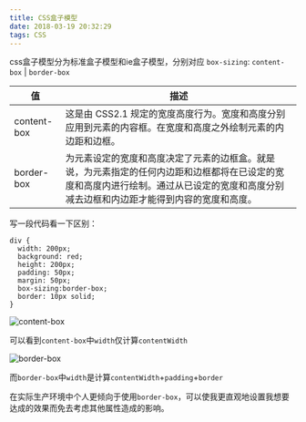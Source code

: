 ```yaml
---
title: CSS盒子模型
date: 2018-03-19 20:32:29
tags: CSS
---
```


css盒子模型分为标准盒子模型和ie盒子模型，分别对应
`box-sizing`: `content-box` | `border-box`

| 值 | 描述 |
| ------ | ------ |
|content-box|这是由 CSS2.1 规定的宽度高度行为。宽度和高度分别应用到元素的内容框。在宽度和高度之外绘制元素的内边距和边框。|
|border-box|为元素设定的宽度和高度决定了元素的边框盒。就是说，为元素指定的任何内边距和边框都将在已设定的宽度和高度内进行绘制。通过从已设定的宽度和高度分别减去边框和内边距才能得到内容的宽度和高度。|
写一段代码看一下区别：

```
div {
  width: 200px;
  background: red;
  height: 200px;
  padding: 50px;
  margin: 50px;
  box-sizing:border-box;
  border: 10px solid;
}
```

![content-box](https://upload-images.jianshu.io/upload_images/2244949-2115c21348042fcb.png?imageMogr2/auto-orient/strip%7CimageView2/2/w/1240)


可以看到`content-box`中`width`仅计算`contentWidth`

![border-box](https://upload-images.jianshu.io/upload_images/2244949-87d18be582ad7368.png?imageMogr2/auto-orient/strip%7CimageView2/2/w/1240)

而`border-box`中`width`是计算`contentWidth`+`padding`+`border`

在实际生产环境中个人更倾向于使用`border-box`，可以使我更直观地设置我想要达成的效果而免去考虑其他属性造成的影响。

